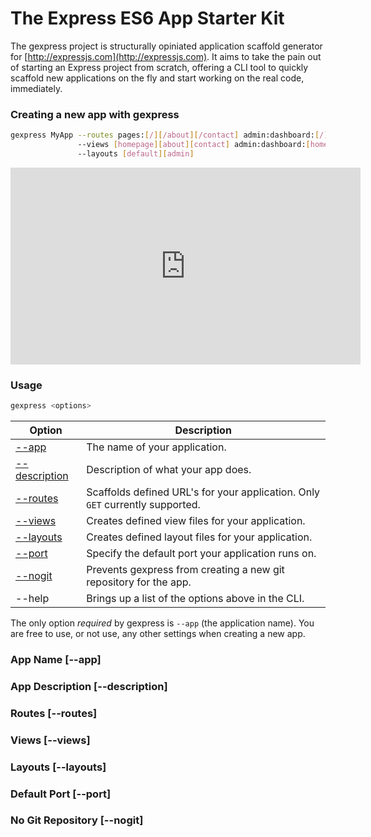 # The Express ES6 App Starter Kit

The gexpress project is structurally opiniated application scaffold generator for [http://expressjs.com](http://expressjs.com). It aims to take the pain out of starting an Express project from scratch, offering a CLI tool to quickly scaffold new applications on the fly and start working on the real code, immediately.

### Creating a new app with gexpress

```bash
gexpress MyApp --routes pages:[/][/about][/contact] admin:dashboard:[/]
               --views [homepage][about][contact] admin:dashboard:[home]
               --layouts [default][admin]
```

<iframe width="560" height="315" src="https://www.youtube.com/embed/10utJGbQQLs" frameborder="0" allowfullscreen></iframe>

### Usage

```bash
gexpress <options>
```

| Option                                         | Description                                                                   |
|------------------------------------------------|-------------------------------------------------------------------------------|
| [--app](#user-content-app-name)                | The name of your application.                                                 |
| [--description](#user-content-app-description) | Description of what your app does.                                            |
| [--routes](#user-content-routes)               | Scaffolds defined URL's for your application. Only `GET` currently supported. |
| [--views](#user-content-views)                 | Creates defined view files for your application.                              |
| [--layouts](#user-content-layouts)             | Creates defined layout files for your application.                            |
| [--port](#user-content-port)                   | Specify the default port your application runs on.                            |
| [--nogit](#user-content-nogit)                 | Prevents gexpress from creating a new git repository for the app.             |
| --help                                         | Brings up a list of the options above in the CLI.                             |

The only option *required* by gexpress is `--app` (the application name). You are free to use, or not use, any other settings when creating a new app.

<h3 id="user-content-app-name">App Name [--app]</h3>


<h3 id="user-content-app-description">App Description [--description]</h3>


<h3 id="user-content-routes">Routes [--routes]</h3>


<h3 id="user-content-views">Views [--views]</h3>


<h3 id="user-content-layouts">Layouts [--layouts]</h3>


<h3 id="user-content-port">Default Port [--port]</h3>


<h3 id="user-content-nogit">No Git Repository [--nogit]</h3>


